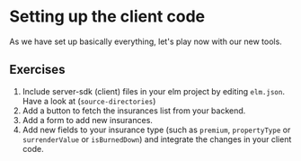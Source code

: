 # Setting up the client code

As we have set up basically everything, let's play now with our new tools.

## Exercises

1. Include server-sdk (client) files in your elm project by editing `elm.json`. Have a look at (`source-directories`)
2. Add a button to fetch the insurances list from your backend.
3. Add a form to add new insurances.
4. Add new fields to your insurance type (such as `premium`, `propertyType` or `surrenderValue` or `isBurnedDown`) and integrate the changes in your client code.
